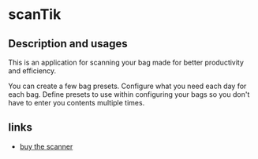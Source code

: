 # scanTik

## Description and usages
This is an application for scanning your bag made for better productivity and efficiency. 

You can create a few bag presets. Configure what you need each day for each bag. Define presets to use within configuring your bags so you don't have to enter you contents multiple times.   

## links
- [buy the scanner](https://www.alibaba.com/product-detail/High-Performance-UHF-RFID-Long-Range_1600437308821.html)
